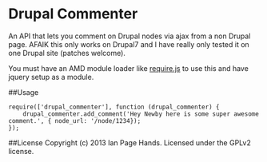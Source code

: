 Drupal Commenter
================

An API that lets you comment on Drupal nodes via ajax from a non Drupal page.
AFAIK this only works on Drupal7 and I have really only tested it on one Drupal site (patches welcome).

You must have an AMD module loader like [require.js](http://requirejs.org/) to use this and have jquery setup as a module.

##Usage
~~~
require(['drupal_commenter'], function (drupal_commenter) {
    drupal_commenter.add_comment('Hey Newby here is some super awesome comment.', { node_url: '/node/1234});
});
~~~

##License
Copyright (c) 2013 Ian Page Hands. Licensed under the GPLv2 license.